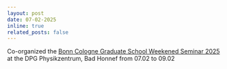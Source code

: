 ```yaml
---
layout: post
date: 07-02-2025
inline: true
related_posts: false
---
```


Co-organized the [Bonn Cologne Graduate School Weekened Seminar 2025](https://sites.google.com/view/bcgs-weekend-seminar-2025/home?authuser=0) at the DPG Physikzentrum, Bad Honnef from 07.02 to 09.02
